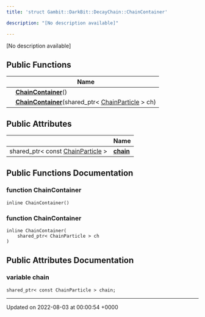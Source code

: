 ```yaml
---
title: 'struct Gambit::DarkBit::DecayChain::ChainContainer'

description: "[No description available]"

---
```









[No description available]

## Public Functions

|                | Name           |
| -------------- | -------------- |
| | **[ChainContainer](/documentation/code/gambit_sphinx/classes/structgambit_1_1darkbit_1_1decaychain_1_1chaincontainer/#function-chaincontainer)**() |
| | **[ChainContainer](/documentation/code/gambit_sphinx/classes/structgambit_1_1darkbit_1_1decaychain_1_1chaincontainer/#function-chaincontainer)**(shared_ptr< [ChainParticle](/documentation/code/gambit_sphinx/classes/classgambit_1_1darkbit_1_1decaychain_1_1chainparticle/) > ch) |

## Public Attributes

|                | Name           |
| -------------- | -------------- |
| shared_ptr< const [ChainParticle](/documentation/code/gambit_sphinx/classes/classgambit_1_1darkbit_1_1decaychain_1_1chainparticle/) > | **[chain](/documentation/code/gambit_sphinx/classes/structgambit_1_1darkbit_1_1decaychain_1_1chaincontainer/#variable-chain)**  |

## Public Functions Documentation

### function ChainContainer

```
inline ChainContainer()
```


### function ChainContainer

```
inline ChainContainer(
    shared_ptr< ChainParticle > ch
)
```


## Public Attributes Documentation

### variable chain

```
shared_ptr< const ChainParticle > chain;
```


-------------------------------

Updated on 2022-08-03 at 00:00:54 +0000
